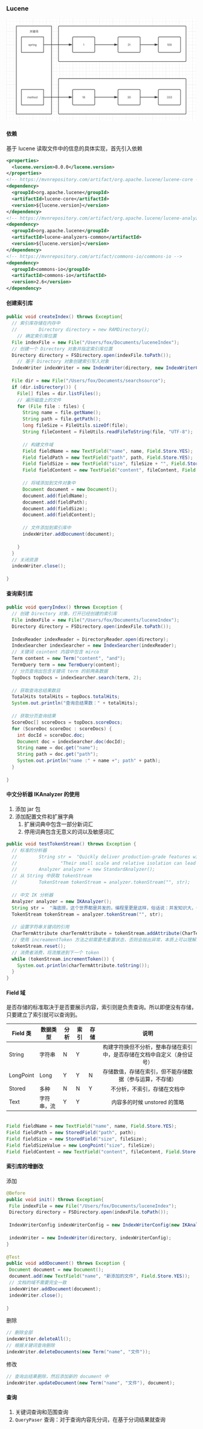 ### Lucene

![image-20200428164441130](Lucene.assets/image-20200428164441130.png)

#### 依赖

基于 lucene 读取文件中的信息的具体实现，首先引入依赖

```xml
<properties>
  <lucene.version>8.0.0</lucene.version>
</properties>
<!-- https://mvnrepository.com/artifact/org.apache.lucene/lucene-core -->
<dependency>
  <groupId>org.apache.lucene</groupId>
  <artifactId>lucene-core</artifactId>
  <version>${lucene.version}</version>
</dependency>
<!-- https://mvnrepository.com/artifact/org.apache.lucene/lucene-analyzers-common -->
<dependency>
  <groupId>org.apache.lucene</groupId>
  <artifactId>lucene-analyzers-common</artifactId>
  <version>${lucene.version}</version>
</dependency>
<!-- https://mvnrepository.com/artifact/commons-io/commons-io -->
<dependency>
  <groupId>commons-io</groupId>
  <artifactId>commons-io</artifactId>
  <version>2.6</version>
</dependency>

```

#### 创建索引库

```java
public void createIndex() throws Exception{
  // 索引库存储在内存中
  //        Directory directory = new RAMDirectory();
	// 确定索引库位置
  File indexFile = new File("/Users/fox/Documents/luceneIndex");
  // 创建一个 Directory 对象并指定索引库位置
  Directory directory = FSDirectory.open(indexFile.toPath());
	// 基于 Directory 对象创建索引写入对象
  IndexWriter indexWriter = new IndexWriter(directory, new IndexWriterConfig());

  File dir = new File("/Users/fox/Documents/searchsource");
  if (dir.isDirectory()) {
    File[] files = dir.listFiles();
    // 遍历磁盘上的文件
    for (File file : files) {
      String name = file.getName();
      String path = file.getPath();
      long fileSize = FileUtils.sizeOf(file);
      String fileContent = FileUtils.readFileToString(file, "UTF-8");

      // 构建文件域
      Field fieldName = new TextField("name", name, Field.Store.YES);
      Field fieldPath = new TextField("path", path, Field.Store.YES);
      Field fieldSize = new TextField("size", fileSize + "", Field.Store.YES);
      Field fieldContent = new TextField("content", fileContent, Field.Store.YES);

      // 将域添加到文件对象中
      Document document = new Document();
      document.add(fieldName);
      document.add(fieldPath);
      document.add(fieldSize);
      document.add(fieldContent);

      // 文件添加到索引库中
      indexWriter.addDocument(document);

    }
  }
  // 关闭资源
  indexWriter.close();

}

```

#### 查询索引库

```java
public void queryIndex() throws Exception {
  // 创建 Directory 对象，打开已经创建的索引库
  File indexFile = new File("/Users/fox/Documents/luceneIndex");
  Directory directory = FSDirectory.open(indexFile.toPath());

  IndexReader indexReader = DirectoryReader.open(directory);
  IndexSearcher indexSearcher = new IndexSearcher(indexReader);
  // 关键词 cointent 内容中包含 mirco
  Term content = new Term("content", "and");
  TermQuery term = new TermQuery(content);
  // 分页查询出包含关键词 term 的前两条数据
  TopDocs topDocs = indexSearcher.search(term, 2);

  // 获取查询总结果数目
  TotalHits totalHits = topDocs.totalHits;
  System.out.println("查询总结果数：" + totalHits);

  // 获取分页查询结果
  ScoreDoc[] scoreDocs = topDocs.scoreDocs;
  for (ScoreDoc scoreDoc : scoreDocs) {
    int docId = scoreDoc.doc;
    Document doc = indexSearcher.doc(docId);
    String name = doc.get("name");
    String path = doc.get("path");
    System.out.println("name :" + name +"; path" + path);
  }

}
```

#### 中文分析器 IKAnalyzer 的使用

1. 添加 jar 包
2. 添加配置文件和扩展字典
   1. 扩展词典中包含一部分新词汇
   2. 停用词典包含无意义的词以及敏感词汇

```java
public void testTokenStream() throws Exception {
  // 标准的分析器
  //        String str =  "Quickly deliver production‑grade features with independently evolvable microservices.\n" +
  //                "Their small scale and relative isolation can lead to many additional benefits, such as easier maintenance, improved productivity, greater fault tolerance, better business alignment, and more.";
  //        Analyzer analyzer = new StandardAnalyzer();
  // 从 String 中获取 tokenStream
  //        TokenStream tokenStream = analyzer.tokenStream("", str);

  // 中文 IK 分析器
  Analyzer analyzer = new IKAnalyzer();
  String str =  "海底捞，这个世界都是并发的，编程里更是这样，俗话说：并发知识大，一口吃不下。想成为一名优秀的 Java 开发，学好并发，绝对是你走入高薪行列的必备能力之一。";
  TokenStream tokenStream = analyzer.tokenStream("", str);

  // 设置字符串关键词的引用
  CharTermAttribute charTermAttribute = tokenStream.addAttribute(CharTermAttribute.class);
  // 使用 increamentToken 方法之前需要先重置状态，否则会抛出异常，本质上可以理解为重置指针的位置
  tokenStream.reset();
  // 消费者消费，将流推进到下一个 token
  while (tokenStream.incrementToken()) {
    System.out.println(charTermAttribute.toString());
  }
}
```

#### Field 域

是否存储的标准取决于是否要展示内容，索引则是负责查询。所以即便没有存储，只要建立了索引就可以查询到。

| Field 类  | 数据类型   | 分析 | 索引 | 存储 |                             说明                             |
| --------- | ---------- | ---- | ---- | ---- | :----------------------------------------------------------: |
| String    | 字符串     | N    | Y    |      | 构建字符换但不分析，整串存储在索引中，是否存储在文档中自定义（身份证号） |
| LongPoint | Long       | Y    | Y    | N    |   存储数值，存储在索引，但不能存储数据（参与运算，不存储）   |
| Stored    | 多种       | N    | N    | Y    |                 不分析，不索引，存储在文档中                 |
| Text      | 字符串，流 | Y    | Y    |      |                 内容多的时候 unstored 的策略                 |

```java

Field fieldName = new TextField("name", name, Field.Store.YES);
Field fieldPath = new StoredField("path", path);
Field fieldSize = new StoredField("size", fileSize);
Field fieldSizeValue = new LongPoint("size", fileSize);
Field fieldContent = new TextField("content", fileContent, Field.Store.YES);
```

#### 索引库的增删改

添加

 ```java
@Before
public void init() throws Exception{
  File indexFile = new File("/Users/fox/Documents/luceneIndex");
  Directory directory = FSDirectory.open(indexFile.toPath());

  IndexWriterConfig indexWriterConfig = new IndexWriterConfig(new IKAnalyzer());

  indexWriter = new IndexWriter(directory, indexWriterConfig);
}

@Test
public void addDocument() throws Exception {
  Document document = new Document();
  document.add(new TextField("name", "新添加的文件", Field.Store.YES));
  // 文档的域不需要完全一致
  indexWriter.addDocument(document);
  indexWriter.close();

}
 ```

删除

```java
// 删除全部
indexWriter.deleteAll();
// 根据关键词查询删除
indexWriter.deleteDocuments(new Term("name", "文件"));
```

修改

```java
// 查询出结果删除，然后添加新的 document 中
indexWriter.updateDocument(new Term("name", "文件"), document);
```

#### 查询

1. 关键词查询和范围查询
2. `QueryPaser` 查询：对于查询内容先分词，在基于分词结果就查询 

